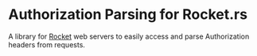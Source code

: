 # Authorization Parsing for Rocket.rs 

A library for [Rocket](https://github.com/SergioBenitez/Rocket) web servers to easily access and parse Authorization headers from requests.
